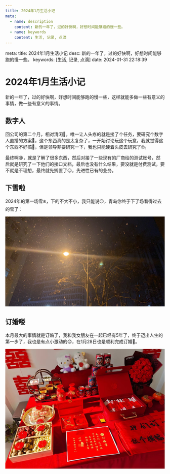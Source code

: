 ```yaml
---
title: 2024年1月生活小记
meta:
  - name: description
    content: 新的一年了，过的好快啊，好想时间能够跑的慢一些。
  - name: keywords
    content: 生活, 记录, 点滴
---
```


<route lang="yaml">
meta:
  title: 2024年1月生活小记
  desc: 新的一年了，过的好快啊，好想时间能够跑的慢一些。
  keywords: [生活, 记录, 点滴]
  date: 2024-01-31 22:18:39
</route>

# 2024年1月生活小记

新的一年了，过的好快啊，好想时间能够跑的慢一些，这样就能多做一些有意义的事情，做一些有意义的事情。

## 数字人

回公司的第二个月，相对清闲🤪，唯一让人头疼的就是接了个任务，要研究个数字人直播的方案🧐，这个东西真的是太复杂了，一开始讨论玩这个玩意，我就觉得这个东西不好搞🙅，但是领导非要研究一下，我也只能硬着头皮去研究了🙄。

最终啊😧，就是了解了很多东西，然后对接了一些现有的厂商给的测试账号，然后就是研究了一下他们的接口文档，最后也没有什么结果，要没就是付费测试，要不就是不理想，最终就先搁置了😑，先进性已有的业务。

## 下雪啦

2024年的第一场雪❄️，下的不大不小，我只能说😑，青岛你终于下了场看得过去的雪了：

![Snow](./images/1.png)

## 订婚喽

本月最大的事情就是订婚了，我和我女朋友在一起已经有5年了，终于迈出人生的第一步了，我也是有点小激动的😊，在1月28日也是顺利完成订婚💍。

![Engagement](./images/2.png)
